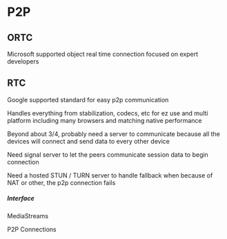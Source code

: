 # P2P

## ORTC

Microsoft supported object real time connection focused on expert developers

## RTC

Google supported standard for easy p2p communication

Handles everything from stabilization, codecs, etc for ez use and multi platform including many browsers and matching native performance

Beyond about 3/4, probably need a server to communicate because all the devices will connect and send data to every other device

Need signal server to let the peers communicate session data to begin connection

Need a hosted STUN / TURN server to handle fallback when because of NAT or other, the p2p connection fails

##### Interface

MediaStreams

P2P Connections

